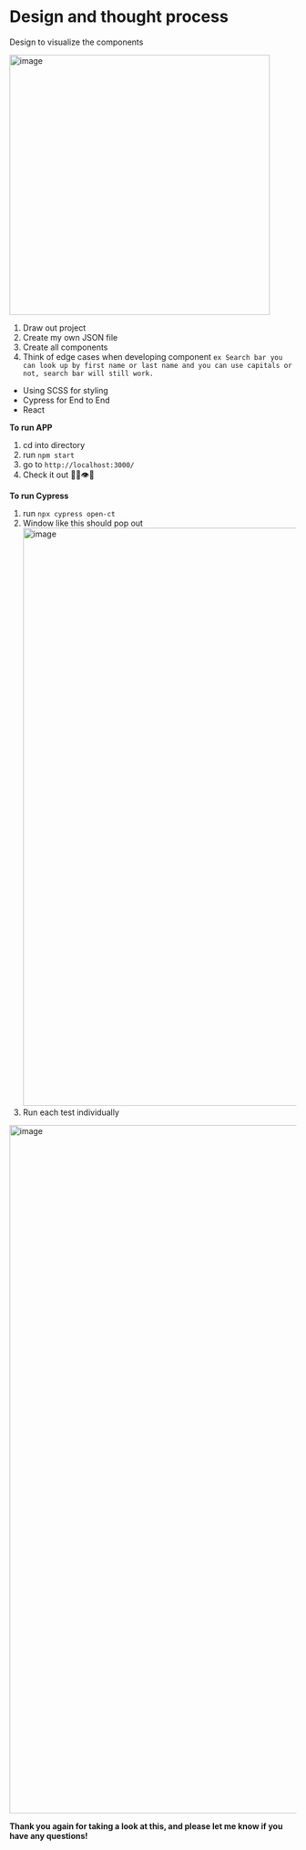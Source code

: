# Design and thought process 

Design to visualize the components 

<img width="457" alt="image" src="https://user-images.githubusercontent.com/46979071/159322633-a7904c5d-e0da-4266-93c0-56fc25fb8c6c.png">

1. Draw out project
2. Create my own JSON file 
3. Create all components 
4. Think of edge cases when developing component `ex Search bar you can look up by first name or last name and you can use capitals or not, search bar will still work.`



- Using SCSS for styling
- Cypress for End to End 
- React 

**To run APP** 

1. cd into directory
2. run `npm start`
3. go to `http://localhost:3000/` 
4. Check it out 🤔🙀👁👀

**To run Cypress**
1. run `npx cypress open-ct`
2. Window like this should pop out <img width="1015" alt="image" src="https://user-images.githubusercontent.com/46979071/159326383-ee566efc-8e8c-4e78-a7d9-7371e4501947.png">
3. Run each test individually 


<img width="1209" alt="image" src="https://user-images.githubusercontent.com/46979071/159341392-5452bc7a-4790-468c-833b-4ad48ec6e254.png">

**Thank you again for taking a look at this, and please let me know if you have any questions!**



